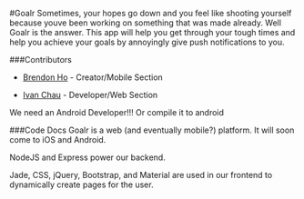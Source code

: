 #Goalr
Sometimes, your hopes go down and you feel like shooting yourself because youve been working on something that was made already. Well Goalr is the answer. This app will help you get through your tough times and help you achieve your goals by annoyingly give push notifications to you.

###Contributors 
* [Brendon Ho](https://github.com/brendonho01) - Creator/Mobile Section

* [Ivan Chau](https://github.com/ichauster) - Developer/Web Section

We need an Android Developer!!! Or compile it to android

###Code Docs
Goalr is a web (and eventually mobile?) platform. It will soon come to iOS and Android.

NodeJS and Express power our backend.

Jade, CSS, jQuery, Bootstrap, and Material are used in our frontend to dynamically create pages for the user.



